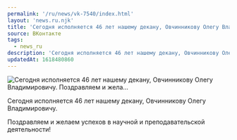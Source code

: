 ```yaml
---
permalink: '/ru/news/vk-7540/index.html'
layout: 'news.ru.njk'
title: 'Сегодня исполняется 46 лет нашему декану, Овчинникову Олегу Владимировичу.   Поздравляем и жела…'
source: ВКонтакте
tags:
  - news_ru
description: 'Сегодня исполняется 46 лет нашему декану, Овчинникову Олегу Владимировичу.   Поздравляем и жела…'
updatedAt: 1618480860
---
```

![Сегодня исполняется 46 лет нашему декану, Овчинникову Олегу Владимировичу.   Поздравляем и жела…](https://sun9-41.userapi.com/sun9-37/impg/RzoI62yoxh8isYkgFr8GKAqeqRLqDBR7wyCFrw/nH69FKTA6Vw.jpg?size=842x591&quality=96&sign=6992a59d46dbc72de08ffc51c3f06f61&c_uniq_tag=AbKFQOU7gCylqePFMfZLYyMqDOpQQ2CSUnbDcnkyvEU&type=album)

Сегодня исполняется 46 лет нашему декану, Овчинникову Олегу Владимировичу.

Поздравляем и желаем успехов в научной и преподавательской деятельности!
